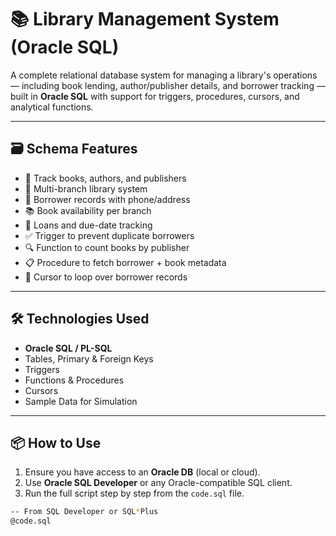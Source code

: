 # 📚 Library Management System (Oracle SQL)

A complete relational database system for managing a library's operations — including book lending, author/publisher details, and borrower tracking — built in **Oracle SQL** with support for triggers, procedures, cursors, and analytical functions.

---

## 🗃️ Schema Features

- 📖 Track books, authors, and publishers
- 🏢 Multi-branch library system
- 👤 Borrower records with phone/address
- 📚 Book availability per branch
- 🔄 Loans and due-date tracking
- ✅ Trigger to prevent duplicate borrowers
- 🔍 Function to count books by publisher
- 📋 Procedure to fetch borrower + book metadata
- 🔁 Cursor to loop over borrower records

---

## 🛠️ Technologies Used

- **Oracle SQL / PL-SQL**
- Tables, Primary & Foreign Keys
- Triggers
- Functions & Procedures
- Cursors
- Sample Data for Simulation

---

## 📦 How to Use

1. Ensure you have access to an **Oracle DB** (local or cloud).
2. Use **Oracle SQL Developer** or any Oracle-compatible SQL client.
3. Run the full script step by step from the `code.sql` file.

```bash
-- From SQL Developer or SQL*Plus
@code.sql
